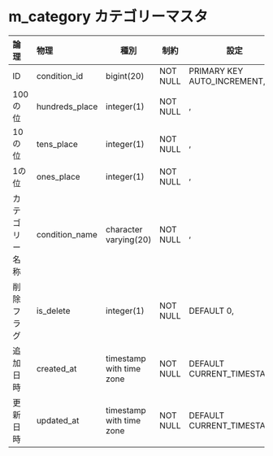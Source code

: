 # m_category カテゴリーマスタ

| 論理           | 物理           | 種別                     | 制約     | 設定                        | 備考 |
|:-------------- |:-------------- | ------------------------ | -------- | --------------------------- | ---- |
| ID             | condition_id   | bigint(20)               | NOT NULL | PRIMARY KEY AUTO_INCREMENT, |      |
| 100の位        | hundreds_place | integer(1)               | NOT NULL | ,                           |      |
| 10の位         | tens_place     | integer(1)               | NOT NULL | ,                           |      |
| 1の位          | ones_place     | integer(1)               | NOT NULL | ,                           |      |
| カテゴリー名称 | condition_name | character varying(20)    | NOT NULL | ,                           |      |
| 削除フラグ     | is_delete      | integer(1)               | NOT NULL | DEFAULT 0,                  |      |
| 追加日時       | created_at     | timestamp with time zone | NOT NULL | DEFAULT CURRENT_TIMESTAMP,  |      |
| 更新日時       | updated_at     | timestamp with time zone | NOT NULL | DEFAULT CURRENT_TIMESTAMP   |      |
